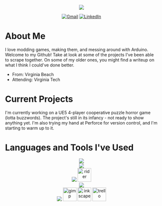 <p align="center">
  <img src="https://capsule-render.vercel.app/api?type=waving&color=gradient&customColorList=6&height=100&section=header&text=Hey!%20I'm%20Grayson.&fontSize=60&animation=fadeIn&fontAlignY=38" />
</p>

<div align="center">
  
  [![Gmail](https://img.shields.io/badge/Gmail-D14836?style=for-the-badge&logo=gmail&logoColor=white)](mailto:gtbunn@vt.edu)
  [![LinkedIn](https://img.shields.io/badge/LinkedIn-0077B5?style=for-the-badge&logo=linkedin&logoColor=white)](https://www.linkedin.com/in/gtbunn)

</div>

# About Me
I love modding games, making them, and messing around with Arduino. Welcome to my Github! Take at look at some of the projects I've been able to scrape together. On some of my older ones, you might find a writeup on what I think I could've done better.
- From: Virginia Beach
- Attending: Virginia Tech

# Current Projects
I'm currently working on a UE5 4-player cooperative puzzle horror game (lotta buzzwords). The project's still in its infancy - not ready to show anything yet. I'm also trying my hand at Perforce for version control, and I'm starting to warm up to it.

# Languages and Tools I've Used

<p align="center">
  <img src="https://skillicons.dev/icons?i=cpp,cs,java,py,dotnet,lua"/>
  <br>
  <img src="https://skillicons.dev/icons?i=html,css,js,bots,matlab"/>
  <br>
  <img src="https://skillicons.dev/icons?i=visualstudio,vscode,arduino,eclipse"/>
  <img src="https://github.com/Krevace/Krevace/assets/55517452/931d52d9-9dbc-4d1f-8a42-5f32843dada8" alt="rider" width="45" height="45"/>
  <br>
  <img src="https://skillicons.dev/icons?i=aws,git,github,mongodb,nodejs,linux"/>
  <br>
  <img src="https://skillicons.dev/icons?i=autocad,blender,unity,unreal"/>
  <img src="https://cdn.jsdelivr.net/gh/devicons/devicon/icons/gimp/gimp-original.svg" alt="gimp" width="45" height="45"/>
  <img src="https://cdn.jsdelivr.net/gh/devicons/devicon/icons/inkscape/inkscape-original.svg" alt="inkscape" width="45" height="45"/>
  <img src="https://cdn.jsdelivr.net/gh/devicons/devicon/icons/trello/trello-plain.svg" alt="trello" width="45" height="45"/>
  <br>
</p>
